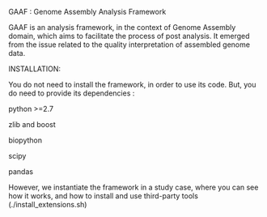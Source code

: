 ﻿GAAF : Genome Assembly Analysis Framework

GAAF is an analysis framework, in the context of Genome Assembly domain, which aims to facilitate the process of post analysis. It emerged from the issue related to the quality interpretation of assembled genome data.

INSTALLATION:

You do not need to install the framework, in order to use its code. But, you do need to provide its dependencies :
	
python >=2.7
	
zlib and boost
	
biopython
	
scipy 
	
pandas  

However, we instantiate the framework in a study case, where you can see how it works, and how to install and use third-party tools (./install_extensions.sh)



